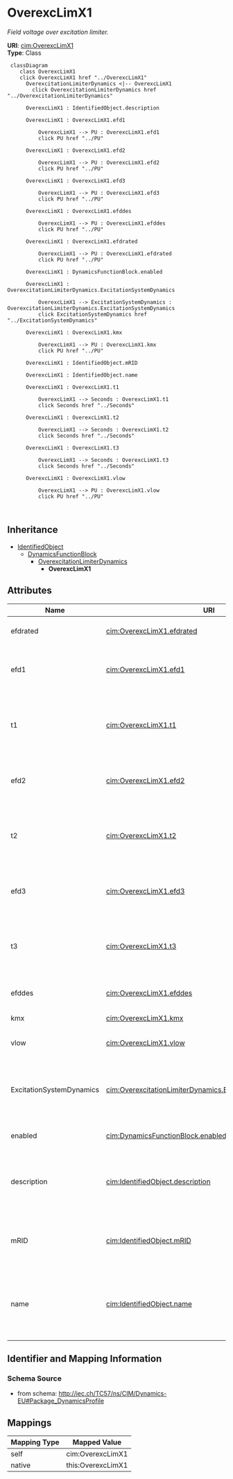 # OverexcLimX1


_Field voltage over excitation limiter._





**URI**: [cim:OverexcLimX1](http://iec.ch/TC57/CIM100#OverexcLimX1)<br />
**Type**: Class




```mermaid
 classDiagram
    class OverexcLimX1
    click OverexcLimX1 href "../OverexcLimX1"
      OverexcitationLimiterDynamics <|-- OverexcLimX1
        click OverexcitationLimiterDynamics href "../OverexcitationLimiterDynamics"
      
      OverexcLimX1 : IdentifiedObject.description
        
      OverexcLimX1 : OverexcLimX1.efd1
        
          OverexcLimX1 --> PU : OverexcLimX1.efd1
          click PU href "../PU"
        
      OverexcLimX1 : OverexcLimX1.efd2
        
          OverexcLimX1 --> PU : OverexcLimX1.efd2
          click PU href "../PU"
        
      OverexcLimX1 : OverexcLimX1.efd3
        
          OverexcLimX1 --> PU : OverexcLimX1.efd3
          click PU href "../PU"
        
      OverexcLimX1 : OverexcLimX1.efddes
        
          OverexcLimX1 --> PU : OverexcLimX1.efddes
          click PU href "../PU"
        
      OverexcLimX1 : OverexcLimX1.efdrated
        
          OverexcLimX1 --> PU : OverexcLimX1.efdrated
          click PU href "../PU"
        
      OverexcLimX1 : DynamicsFunctionBlock.enabled
        
      OverexcLimX1 : OverexcitationLimiterDynamics.ExcitationSystemDynamics
        
          OverexcLimX1 --> ExcitationSystemDynamics : OverexcitationLimiterDynamics.ExcitationSystemDynamics
          click ExcitationSystemDynamics href "../ExcitationSystemDynamics"
        
      OverexcLimX1 : OverexcLimX1.kmx
        
          OverexcLimX1 --> PU : OverexcLimX1.kmx
          click PU href "../PU"
        
      OverexcLimX1 : IdentifiedObject.mRID
        
      OverexcLimX1 : IdentifiedObject.name
        
      OverexcLimX1 : OverexcLimX1.t1
        
          OverexcLimX1 --> Seconds : OverexcLimX1.t1
          click Seconds href "../Seconds"
        
      OverexcLimX1 : OverexcLimX1.t2
        
          OverexcLimX1 --> Seconds : OverexcLimX1.t2
          click Seconds href "../Seconds"
        
      OverexcLimX1 : OverexcLimX1.t3
        
          OverexcLimX1 --> Seconds : OverexcLimX1.t3
          click Seconds href "../Seconds"
        
      OverexcLimX1 : OverexcLimX1.vlow
        
          OverexcLimX1 --> PU : OverexcLimX1.vlow
          click PU href "../PU"
        
      
```





## Inheritance
* [IdentifiedObject](IdentifiedObject.md)
    * [DynamicsFunctionBlock](DynamicsFunctionBlock.md)
        * [OverexcitationLimiterDynamics](OverexcitationLimiterDynamics.md)
            * **OverexcLimX1**



## Attributes


| Name | URI | Cardinality and Range | Description | Inheritance |
| ---  | --- | --- | --- | --- |
| efdrated | [cim:OverexcLimX1.efdrated](http://iec.ch/TC57/CIM100#OverexcLimX1.efdrated) | 1 <br />  [PU](PU.md)  | Rated field voltage (<i>EFD</i><i><sub>RATED</sub></i>) | direct |
| efd1 | [cim:OverexcLimX1.efd1](http://iec.ch/TC57/CIM100#OverexcLimX1.efd1) | 1 <br />  [PU](PU.md)  | Low voltage point on the inverse time characteristic (<i>EFD</i><i><sub>1</su... | direct |
| t1 | [cim:OverexcLimX1.t1](http://iec.ch/TC57/CIM100#OverexcLimX1.t1) | 1 <br />  [Seconds](Seconds.md)  | Time to trip the exciter at the low voltage point on the inverse time charact... | direct |
| efd2 | [cim:OverexcLimX1.efd2](http://iec.ch/TC57/CIM100#OverexcLimX1.efd2) | 1 <br />  [PU](PU.md)  | Mid voltage point on the inverse time characteristic (<i>EFD</i><i><sub>2</su... | direct |
| t2 | [cim:OverexcLimX1.t2](http://iec.ch/TC57/CIM100#OverexcLimX1.t2) | 1 <br />  [Seconds](Seconds.md)  | Time to trip the exciter at the mid voltage point on the inverse time charact... | direct |
| efd3 | [cim:OverexcLimX1.efd3](http://iec.ch/TC57/CIM100#OverexcLimX1.efd3) | 1 <br />  [PU](PU.md)  | High voltage point on the inverse time characteristic (<i>EFD</i><i><sub>3</s... | direct |
| t3 | [cim:OverexcLimX1.t3](http://iec.ch/TC57/CIM100#OverexcLimX1.t3) | 1 <br />  [Seconds](Seconds.md)  | Time to trip the exciter at the high voltage point on the inverse time charac... | direct |
| efddes | [cim:OverexcLimX1.efddes](http://iec.ch/TC57/CIM100#OverexcLimX1.efddes) | 1 <br />  [PU](PU.md)  | Desired field voltage (<i>EFD</i><i><sub>DES</sub></i>) | direct |
| kmx | [cim:OverexcLimX1.kmx](http://iec.ch/TC57/CIM100#OverexcLimX1.kmx) | 1 <br />  [PU](PU.md)  | Gain (<i>K</i><i><sub>MX</sub></i>) | direct |
| vlow | [cim:OverexcLimX1.vlow](http://iec.ch/TC57/CIM100#OverexcLimX1.vlow) | 1 <br />  [PU](PU.md)  | Low voltage limit (<i>V</i><i><sub>LOW</sub></i>) (&gt; 0) | direct |
| ExcitationSystemDynamics | [cim:OverexcitationLimiterDynamics.ExcitationSystemDynamics](http://iec.ch/TC57/CIM100#OverexcitationLimiterDynamics.ExcitationSystemDynamics) | 1 <br />  [ExcitationSystemDynamics](ExcitationSystemDynamics.md)  | Excitation system model with which this overexcitation limiter model is assoc... | [OverexcitationLimiterDynamics](OverexcitationLimiterDynamics.md) |
| enabled | [cim:DynamicsFunctionBlock.enabled](http://iec.ch/TC57/CIM100#DynamicsFunctionBlock.enabled) | 1 <br />  boolean  | Function block used indicator | [DynamicsFunctionBlock](DynamicsFunctionBlock.md) |
| description | [cim:IdentifiedObject.description](http://iec.ch/TC57/CIM100#IdentifiedObject.description) | 0..1 <br />  string  | The description is a free human readable text describing or naming the object | [IdentifiedObject](IdentifiedObject.md) |
| mRID | [cim:IdentifiedObject.mRID](http://iec.ch/TC57/CIM100#IdentifiedObject.mRID) | 1 <br />  string  | Master resource identifier issued by a model authority | [IdentifiedObject](IdentifiedObject.md) |
| name | [cim:IdentifiedObject.name](http://iec.ch/TC57/CIM100#IdentifiedObject.name) | 0..1 <br />  string  | The name is any free human readable and possibly non unique text naming the o... | [IdentifiedObject](IdentifiedObject.md) |









## Identifier and Mapping Information







### Schema Source


* from schema: http://iec.ch/TC57/ns/CIM/Dynamics-EU#Package_DynamicsProfile





## Mappings

| Mapping Type | Mapped Value |
| ---  | ---  |
| self | cim:OverexcLimX1 |
| native | this:OverexcLimX1 |





